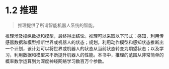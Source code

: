 # 1.2 推理

> 推理提供了所谓智能机器人系统的智能。

推理涉及操纵数据和模型，最终得出结论。推理可以采取以下形式：感知，利用传感器数据和模型推断世界或机器人的状态；规划，利用动作模型和感知状态推断出一个计划，该计划可以将世界或机器人的状态从当前状态转变为期望状态；以及学习，利用数据和模型来不断提升机器人的性能。本书中，推理的范围从非常简单的概率数学运算到为深度神经网络学习数百万个参数。
